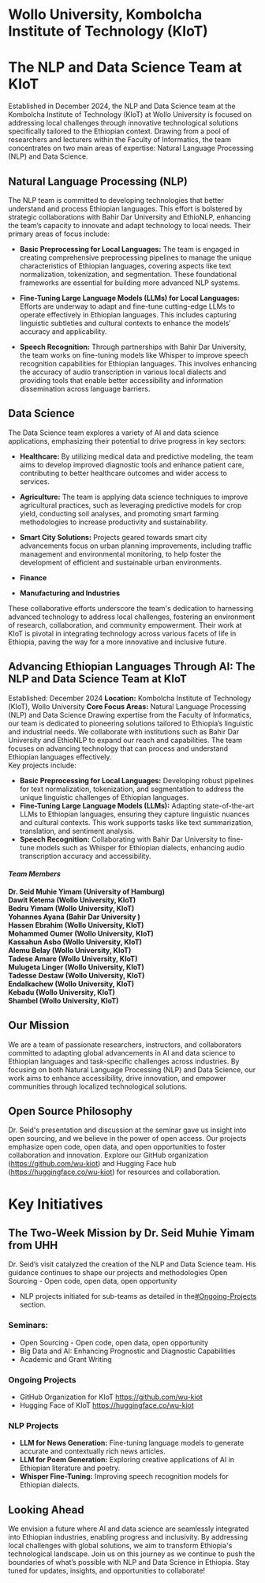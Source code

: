 # **Wollo University, Kombolcha Institute of Technology (KIoT)**

# The NLP and Data Science Team at KIoT
Established in December 2024, the NLP and Data Science team at the Kombolcha Institute of Technology (KIoT) at Wollo University is focused on addressing local challenges through innovative technological solutions specifically tailored to the Ethiopian context. Drawing from a pool of researchers and lecturers within the Faculty of Informatics, the team concentrates on two main areas of expertise: Natural Language Processing (NLP) and Data Science.
## Natural Language Processing (NLP)

The NLP team is committed to developing technologies that better understand and process Ethiopian languages. This effort is bolstered by strategic collaborations with Bahir Dar University and EthioNLP, enhancing the team’s capacity to innovate and adapt technology to local needs. Their primary areas of focus include:

- **Basic Preprocessing for Local Languages:** The team is engaged in creating comprehensive preprocessing pipelines to manage the unique characteristics of Ethiopian languages, covering aspects like text normalization, tokenization, and segmentation. These foundational frameworks are essential for building more advanced NLP systems.

- **Fine-Tuning Large Language Models (LLMs) for Local Languages:** Efforts are underway to adapt and fine-tune cutting-edge LLMs to operate effectively in Ethiopian languages. This includes capturing linguistic subtleties and cultural contexts to enhance the models’ accuracy and applicability.

- **Speech Recognition:** Through partnerships with Bahir Dar University, the team works on fine-tuning models like Whisper to improve speech recognition capabilities for Ethiopian languages. This involves enhancing the accuracy of audio transcription in various local dialects and providing tools that enable better accessibility and information dissemination across language barriers.

## Data Science

The Data Science team explores a variety of AI and data science applications, emphasizing their potential to drive progress in key sectors:

- **Healthcare:**  By utilizing medical data and predictive modeling, the team aims to develop improved diagnostic tools and enhance patient care, contributing to better healthcare outcomes and wider access to services.

- **Agriculture:** The team is applying data science techniques to improve agricultural practices, such as leveraging predictive models for crop yield, conducting soil analyses, and promoting smart farming methodologies to increase productivity and sustainability.

- **Smart City Solutions:** Projects geared towards smart city advancements focus on urban planning improvements, including traffic management and environmental monitoring, to help foster the development of efficient and sustainable urban environments.

- **Finance** 
- **Manufacturing and Industries** 

These collaborative efforts underscore the team's dedication to harnessing advanced technology to address local challenges, fostering an environment of research, collaboration, and community empowerment. Their work at KIoT is pivotal in integrating technology across various facets of life in Ethiopia, paving the way for a more innovative and inclusive future.

## Advancing Ethiopian Languages Through AI: The NLP and Data Science Team at KIoT
Established: December 2024
**Location:** Kombolcha Institute of Technology (KIoT), Wollo University
**Core Focus Areas:** Natural Language Processing (NLP) and Data Science
Drawing expertise from the Faculty of Informatics, our team is dedicated to pioneering solutions tailored to Ethiopia’s linguistic and industrial needs. We collaborate with institutions such as Bahir Dar University and EthioNLP to expand our reach and capabilities.
The team focuses on advancing technology that can process and understand Ethiopian languages effectively.
<br/>Key projects include:
- **Basic Preprocessing for Local Languages:** Developing robust pipelines for text normalization, tokenization, and segmentation to address the unique linguistic challenges of Ethiopian languages.
- **Fine-Tuning Large Language Models (LLMs):** Adapting state-of-the-art LLMs to Ethiopian languages, ensuring they capture linguistic nuances and cultural contexts. This work supports tasks like text summarization, translation, and sentiment analysis.
- **Speech Recognition:** Collaborating with Bahir Dar University to fine-tune models such as Whisper for Ethiopian dialects, enhancing audio transcription accuracy and accessibility.
  
#### **_Team Members_**
**Dr. Seid Muhie Yimam (University of Hamburg)**<br/>
**Dawit Ketema (Wollo University, KIoT)**<br/>
**Bedru Yimam (Wollo University, KIoT)**<br/>
**Yohannes Ayana (Bahir Dar University )**<br/>
**Hassen Ebrahim (Wollo University, KIoT)**<br/>
**Mohammed Oumer (Wollo University, KIoT)**<br/>
**Kassahun Asbo (Wollo University, KIoT)**<br/>
**Alemu Belay (Wollo University, KIoT)**<br/>
**Tadese Amare (Wollo University, KIoT)**<br/>
**Mulugeta Linger (Wollo University, KIoT)**<br/>
**Tadesse Destaw (Wollo University, KIoT)**<br/>
**Endalkachew (Wollo University, KIoT)**<br/>
**Kebadu (Wollo University, KIoT)**<br/>
**Shambel (Wollo University, KIoT)**<br/>

## Our Mission
We are a team of passionate researchers, instructors, and collaborators committed to adapting global advancements in AI and data science to Ethiopian languages and task-specific challenges across industries. By focusing on both Natural Language Processing (NLP) and Data Science, our work aims to enhance accessibility, drive innovation, and empower communities through localized technological solutions.

## Open Source Philosophy
Dr. Seid's presentation and discussion at the seminar gave us insight into open sourcing, and we believe in the power of open access. Our projects emphasize open code, open data, and open opportunities to foster collaboration and innovation. Explore our GitHub organization (https://github.com/wu-kiot) and Hugging Face hub (https://huggingface.co/wu-kiot) for resources and collaboration.

# Key Initiatives

## The Two-Week Mission by Dr. Seid Muhie Yimam from UHH
Dr. Seid’s visit catalyzed the creation of the NLP and Data Science team. His guidance continues to shape our projects and methodologies
Open Sourcing - Open code, open data, open opportunity
- NLP projects initiated for sub-teams as detailed in the[#Ongoing-Projects](https://github.com/wu-kiot/.github/edit/main/README.md#ongoing-projects) section.
### Seminars:
* Open Sourcing - Open code, open data, open opportunity 
* Big Data and AI: Enhancing Prognostic and Diagnostic Capabilities
* Academic and Grant Writing
### **Ongoing Projects**
* GitHub Organization for KIoT https://github.com/wu-kiot
* Hugging Face of KIoT https://huggingface.co/wu-kiot
### NLP Projects
* **LLM for News Generation:** Fine-tuning language models to generate accurate and contextually rich news articles.
* **LLM for Poem Generation:** Exploring creative applications of AI in Ethiopian literature and poetry.
* **Whisper Fine-Tuning:** Improving speech recognition models for Ethiopian dialects.
## Looking Ahead
We envision a future where AI and data science are seamlessly integrated into Ethiopian industries, enabling progress and inclusivity. By addressing local challenges with global solutions, we aim to transform Ethiopia's technological landscape.
Join us on this journey as we continue to push the boundaries of what’s possible with NLP and Data Science in Ethiopia. Stay tuned for updates, insights, and opportunities to collaborate!
